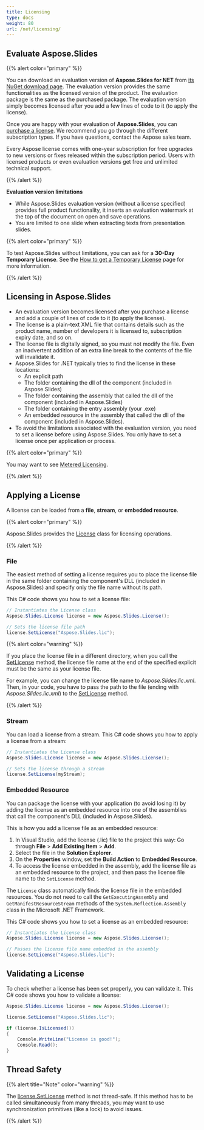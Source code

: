 ```yaml
---
title: Licensing
type: docs
weight: 80
url: /net/licensing/
---
```


## **Evaluate Aspose.Slides**

{{% alert color="primary" %}} 

You can download an evaluation version of **Aspose.Slides for NET** from [its NuGet download page](https://www.nuget.org/packages/Aspose.Slides.NET/). The evaluation version provides the same functionalities as the licensed version of the product. The evaluation package is the same as the purchased package. The evaluation version simply becomes licensed after you add a few lines of code to it (to apply the license).

Once you are happy with your evaluation of **Aspose.Slides**, you can [purchase a license](https://purchase.aspose.com/buy). We recommend you go through the different subscription types. If you have questions, contact the Aspose sales team.

Every Aspose license comes with one-year subscription for free upgrades to new versions or fixes released within the subscription period. Users with licensed products or even evaluation versions get free and unlimited technical support.

{{% /alert %}} 

**Evaluation version limitations**

* While Aspose.Slides evaluation version (without a license specified) provides full product functionality, it inserts an evaluation watermark at the top of the document on open and save operations. 
* You are limited to one slide when extracting texts from presentation slides.

{{% alert color="primary" %}} 

To test Aspose.Slides without limitations, you can ask for a **30-Day Temporary License**. See the [How to get a Temporary License](https://purchase.aspose.com/temporary-license) page for more information.

{{% /alert %}}

## **Licensing in Aspose.Slides**
* An evaluation version becomes licensed after you purchase a license and add a couple of lines of code to it (to apply the license).
* The license is a plain-text XML file that contains details such as the product name, number of developers it is licensed to, subscription expiry date, and so on. 
* The license file is digitally signed, so you must not modify the file. Even an inadvertent addition of an extra line break to the contents of the file will invalidate it.
* Aspose.Slides for .NET typically tries to find the license in these locations:
  * An explicit path
  * The folder containing the dll of the component (included in Aspose.Slides)
  * The folder containing the assembly that called the dll of the component (included in Aspose.Slides)
  * The folder containing the entry assembly (your .exe)
  * An embedded resource in the assembly that called the dll of the component (included in Aspose.Slides).
* To avoid the limitations associated with the evaluation version, you need to set a license before using Aspose.Slides. You only have to set a license once per application or process.

{{% alert color="primary" %}} 

You may want to see [Metered Licensing](https://docs.aspose.com/slides/net/metered-licensing/).

{{% /alert %}} 


## **Applying a License**
A license can be loaded from a **file**, **stream**, or **embedded resource**. 

{{% alert color="primary" %}}

Aspose.Slides provides the [License](https://reference.aspose.com/slides/net/aspose.slides/license) class for licensing operations.

{{% /alert %}} 

### **File**
The easiest method of setting a license requires you to place the license file in the same folder containing the component's DLL (included in Aspose.Slides) and specify only the file name without its path.

This C# code shows you how to set a license file:

``` csharp
// Instantiates the License class 
Aspose.Slides.License license = new Aspose.Slides.License();

// Sets the license file path
license.SetLicense("Aspose.Slides.lic");
```

{{% alert color="warning" %}} 

If you place the license file in a different directory, when you call the [SetLicense](https://reference.aspose.com/slides/net/aspose.slides/license/setlicense/#setlicense_1) method, the license file name at the end of the specified explicit must be the same as your license file.

For example, you can change the license file name to *Aspose.Slides.lic.xml*. Then, in your code, you have to pass the path to the file (ending with *Aspose.Slides.lic.xml*) to the [SetLicense](https://reference.aspose.com/slides/net/aspose.slides/license/setlicense/#setlicense_1) method.

{{% /alert %}}

### **Stream**
You can load a license from a stream. This C# code shows you how to apply a license from a stream:

``` csharp
// Instantiates the License class 
Aspose.Slides.License license = new Aspose.Slides.License();

// Sets the license through a stream
license.SetLicense(myStream);
```

### **Embedded Resource**
You can package the license with your application (to avoid losing it) by adding the license as an embedded resource into one of the assemblies that call the component's DLL (included in Aspose.Slides). 

This is how you add a license file as an embedded resource:

1. In Visual Studio, add the license (.lic) file to the project this way: Go through **File** > **Add Existing Item** > **Add**. 
2. Select the file in the **Solution Explorer**.
3. On the **Properties** window, set the **Build Action** to **Embedded Resource**.
4. To access the license embedded in the assembly, add the license file as an embedded resource to the project, and then pass the license file name to the `SetLicense` method. 


The `License` class automatically finds the license file in the embedded resources. You do not need to call the `GetExecutingAssembly` and `GetManifestResourceStream` methods of the `System.Reflection.Assembly` class in the Microsoft .NET Framework.

This C# code shows you how to set a license as an embedded resource:

``` csharp
// Instantiates the License class
Aspose.Slides.License license = new Aspose.Slides.License();

// Passes the license file name embedded in the assembly
license.SetLicense("Aspose.Slides.lic");
```

## **Validating a License**

To check whether a license has been set properly, you can validate it. This C# code shows you how to validate a license:

```c#
Aspose.Slides.License license = new Aspose.Slides.License();

license.SetLicense("Aspose.Slides.lic");

if (license.IsLicensed())
{
    Console.WriteLine("License is good!");
    Console.Read();
}
```

## **Thread Safety**

{{% alert title="Note" color="warning" %}} 

The [license.SetLicense](https://reference.aspose.com/slides/net/aspose.slides/license/setlicense/) method is not thread-safe. If this method has to be called simultaneously from many threads, you may want to use synchronization primitives (like a lock) to avoid issues. 

{{% /alert %}}

